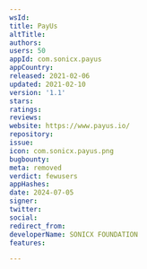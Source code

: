 ```yaml
---
wsId: 
title: PayUs
altTitle: 
authors: 
users: 50
appId: com.sonicx.payus
appCountry: 
released: 2021-02-06
updated: 2021-02-10
version: '1.1'
stars: 
ratings: 
reviews: 
website: https://www.payus.io/
repository: 
issue: 
icon: com.sonicx.payus.png
bugbounty: 
meta: removed
verdict: fewusers
appHashes: 
date: 2024-07-05
signer: 
twitter: 
social: 
redirect_from: 
developerName: SONICX FOUNDATION
features: 

---
```



